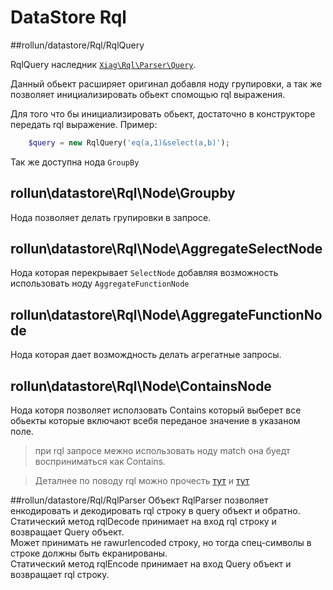 # DataStore Rql

##rollun/datastore/Rql/RqlQuery

RqlQuery наследник [`Xiag\Rql\Parser\Query`](https://github.com/xiag-ag/rql-parser).  

Данный обьект расширяет оригинал добавля ноду групировки, 
а так же позволяет инициализировать обьект спомощью rql выражения.

Для того что бы инициализировать обьект, достаточно в конструкторе передать rql выражение.
Пример:  

```php
    $query = new RqlQuery('eq(a,1)&select(a,b)');
```

Так же доступна нода `GroupBy`

## rollun\datastore\Rql\Node\Groupby
Нода позволяет делать групировки в запросе.

## rollun\datastore\Rql\Node\AggregateSelectNode
Нода которая перекрывает `SelectNode` добавляя возможность использовать ноду `AggregateFunctionNode`

## rollun\datastore\Rql\Node\AggregateFunctionNode
Нода которая дает возмождность делать агрегатные запросы.

## rollun\datastore\Rql\Node\ContainsNode
Нода которя позволяет исползовать 
Contains который выберет все обьекты которые включают всебя переданое значение в указаном поле.
> при rql запросе межно использовать ноду match она буедт восприниматься как Contains.

> Деталнее по поводу rql можно прочесть [тут](https://github.com/persvr/rql) и [тут](https://github.com/avz-cmf/zaboy-dojo/blob/master/doc/RQL.md)

##rollun/datastore/Rql/RqlParser
Объект RqlParser позволяет енкодировать и декодировать rql строку в query объект и обратно.  
Статический метод rqlDecode принимает на вход rql строку и возвращает Query объект.  
    Может принимать не rawurlencoded строку, но тогда спец-символы в строке должны быть екранированы.  
Статический метод rqlEncode принимает на вход Query объект и возвращает rql строку.
